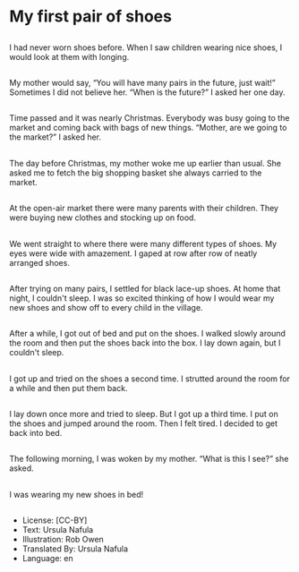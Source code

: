 # My first pair of shoes

##
I had never worn shoes before.
When I saw children wearing
nice shoes, I would look at them
with longing.

##
My mother would say, “You will
have many pairs in the future,
just wait!”
Sometimes I did not believe her.
“When is the future?” I asked
her one day.

##
Time passed and it was nearly
Christmas.
Everybody was busy going to
the market and coming back
with bags of new things.
“Mother, are we going to the
market?” I asked her.

##
The day before Christmas, my
mother woke me up earlier than
usual.
She asked me to fetch
the big shopping basket she
always carried to the market.

##
At the open-air market there
were many parents with their
children.
They were buying new clothes
and stocking up on food.

##
We went straight to where there
were many different types of
shoes.
My eyes were wide with
amazement. I gaped at row
after row of neatly arranged
shoes.

##
After trying on many pairs, I
settled for black lace-up shoes.
At home that night, I couldn't
sleep.
I was so excited thinking of how
I would wear my new shoes and
show off to every child in the
village.

##
After a while, I got out of bed
and put on the shoes.
I walked slowly around the room
and then put the shoes back
into
the box.
I lay down again, but I couldn't
sleep.

##
I got up and tried on the shoes
a second time.
I strutted around the room for a
while and then put them back.

##
I lay down once more and tried
to sleep. But I got up a third
time.
I put on the shoes and jumped
around the room. Then I felt
tired.
I decided to get back into bed.

##
The following morning, I was
woken by my mother. “What is
this I see?” she asked.

##
I was wearing my new shoes in
bed!

##
* License: [CC-BY]
* Text: Ursula Nafula
* Illustration: Rob Owen
* Translated By: Ursula Nafula
* Language: en
